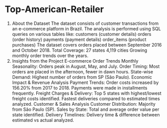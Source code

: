 # Top-American-Retailer
1) About the Dataset
The dataset consists of customer transactions from an e-commerce platform in Brazil.
The analysis is performed using SQL queries on various tables like:
customers (customer details)
orders (order history)
payments (payment details)
order_items (product purchases)
The dataset covers orders placed between September 2016 and October 2018.
Total Coverage:
27 states
4,119 cities
Growing monthly order trends over the years.
2) Insights from the Project
E-commerce Order Trends
Monthly Seasonality: Orders peak in August, May, and July.
Order Timing: Most orders are placed in the afternoon, fewer in dawn hours.
State-wise Demand: Highest number of orders from SP (São Paulo).
Economic Impact & Revenue Analysis
Payment Trends:
Order costs increased by 156.20% from 2017 to 2018.
Payments were made in installments frequently.
Freight Charges & Delivery:
Top 5 states with highest/lowest freight costs identified.
Fastest deliveries compared to estimated times analyzed.
Customer & Sales Analysis
Customer Distribution:
Majority from São Paulo (SP).
Sales by State:
Total and average order value per state identified.
Delivery Timelines:
Delivery time & difference between estimated vs actual analyzed.
